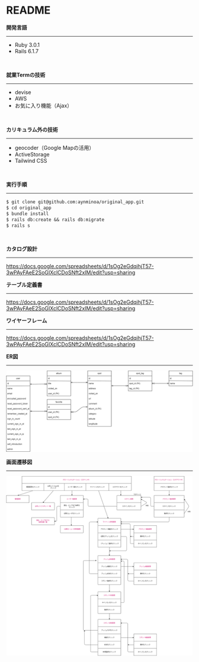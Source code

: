 # README

**開発言語**
****
* Ruby 3.0.1
* Rails 6.1.7
<br>

**就業Termの技術**
****
* devise
* AWS
* お気に入り機能（Ajax）
<br>

**カリキュラム外の技術**
****
* geocoder（Google Mapの活用）
* ActiveStorage
* Tailwind CSS
<br>

**実行手順**
****
```
$ git clone git@github.com:aynminoa/original_app.git
$ cd original_app
$ bundle install
$ rails db:create && rails db:migrate
$ rails s
```
<br>

**カタログ設計**
****
https://docs.google.com/spreadsheets/d/1sOg2eGdqihjT57-3wPAyFAeE2SoGIXclCDoSNft2xIM/edit?usp=sharing
<br>

**テーブル定義書**
****
https://docs.google.com/spreadsheets/d/1sOg2eGdqihjT57-3wPAyFAeE2SoGIXclCDoSNft2xIM/edit?usp=sharing
<br>

**ワイヤーフレーム**
****
https://docs.google.com/spreadsheets/d/1sOg2eGdqihjT57-3wPAyFAeE2SoGIXclCDoSNft2xIM/edit?usp=sharing
<br>

**ER図**
****
![ERD](images/erd_rev.png)
<br>

**画面遷移図**
****
![TD](images/td_rev.png)



